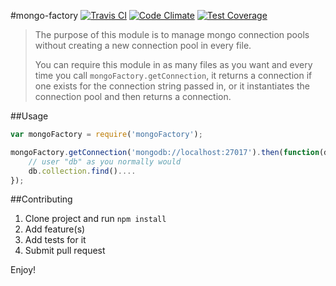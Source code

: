 #mongo-factory
[![Travis CI](https://travis-ci.org/toymachiner62/mongo-factory.svg?branch=master)](https://travis-ci.org/toymachiner62/mongo-factory.svg?branch=master)
[![Code Climate](https://codeclimate.com/github/toymachiner62/mongo-factory/badges/gpa.svg)](https://codeclimate.com/github/toymachiner62/mongo-factory)
[![Test Coverage](https://codeclimate.com/github/toymachiner62/mongo-factory/badges/coverage.svg)](https://codeclimate.com/github/toymachiner62/mongo-factory)

> The purpose of this module is to manage mongo connection pools without creating a new connection pool in every file.
>
> You can require this module in as many files as you want and every time you call `mongoFactory.getConnection`, it returns
> a connection if one exists for the connection string passed in, or it instantiates the connection pool and
> then returns a connection.

##Usage

```js
var mongoFactory = require('mongoFactory');

mongoFactory.getConnection('mongodb://localhost:27017').then(function(db) {
	// user "db" as you normally would
	db.collection.find()....
});
```

##Contributing

1. Clone project and run `npm install`
2. Add feature(s) 
3. Add tests for it
4. Submit pull request

Enjoy!


